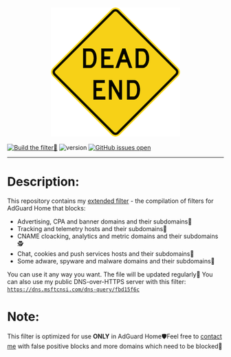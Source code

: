 <p align="center"><img alt="DeadEnd logo" src="https://raw.githubusercontent.com/ammnt/DeadEnd/main/logo.png" /></div></p>

[![Build the filter🚀](https://github.com/ammnt/DeadEnd/actions/workflows/build.yml/badge.svg)](https://github.com/ammnt/DeadEnd/actions/workflows/build.yml)
![version](https://img.shields.io/badge/version-1.5f-blue)
[![GitHub issues open](https://img.shields.io/github/issues/ammnt/DeadEnd.svg)](https://github.com/ammnt/DeadEnd/issues)

***

# Description:

This repository contains my <a href="https://github.com/ammnt/DeadEnd/raw/main/filter.txt">extended filter</a> - the compilation of filters for AdGuard Home that blocks:
- Advertising, CPA and banner domains and their subdomains💩
- Tracking and telemetry hosts and their subdomains📡
- CNAME cloacking, analytics and metric domains and their subdomains🕵
- Chat, cookies and push services hosts and their subdomains🔕
- Some adware, spyware and malware domains and their subdomains🤬

You can use it any way you want. The file will be updated regularly🚀 You can also use my public DNS-over-HTTPS server with this filter:<br>
<code>https://dns.msftcnsi.com/dns-query/fbd15f6c</code>

# Note:

This filter is optimized for use <b>ONLY</b> in AdGuard Home🛡Feel free to <a href="https://github.com/ammnt/DeadEnd/issues/new">contact me</a> with false positive blocks and more domains which need to be blocked🙋
